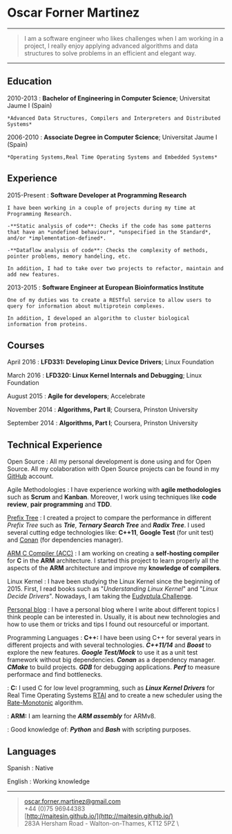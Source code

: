 Oscar Forner Martinez
============

----

>  I am a software engineer who likes challenges when I am working in a project, I really enjoy applying advanced algorithms and data structures to solve problems in an efficient and elegant way.

----

Education
---------

2010-2013
:   **Bachelor of Engineering in Computer Science**; Universitat Jaume I (Spain)

    *Advanced Data Structures, Compilers and Interpreters and Distributed Systems*

2006-2010
:   **Associate Degree in Computer Science**; Universitat Jaume I (Spain)

    *Operating Systems,Real Time Operating Systems and Embedded Systems*

Experience
----------

2015-Present
:   **Software Developer at Programming Research**

    I have been working in a couple of projects during my time at Programming Research.

    -**Static analysis of code**: Checks if the code has some patterns that have an *undefined behaviour*, *unspecified in the Standard*, and/or *implementation-defined*.

    -**Dataflow analysis of code**: Checks the complexity of methods, pointer problems, memory handeling, etc.

    In addition, I had to take over two projects to refactor, maintain and add new features.

2013-2015
:   **Software Engineer at European Bioinformatics Institute**

    One of my duties was to create a RESTful service to allow users to query for information about multiprotein complexes.

    In addition, I developed an algorithm to cluster biological information from proteins.

Courses
-------

April 2016
:   **LFD331: Developing Linux Device Drivers**; Linux Foundation

March 2016
:   **LFD320: Linux Kernel Internals and Debugging**; Linux Foundation

August 2015
:   **Agile for developers**; Accelebrate

November 2014
:   **Algorithms, Part II**; Coursera, Prinston University

September 2014
:   **Algorithms, Part I**; Coursera, Prinston University

Technical Experience
--------------------

Open Source
:   All my personal development is done using and for Open Source. All my colaboration with Open Source projects can
be found in my [GitHub](https://github.com/maitesin) account.

Agile Methodologies
:   I have experience working with **agile methodologies** such as **Scrum** and **Kanban**. Moreover, I work using techniques like **code review**, **pair programming** and **TDD**.

[Prefix Tree](https://github.com/maitesin/tries)
:   I created a project to compare the performance in different *Prefix Tree* such as ***Trie***, ***Ternary Search
Tree*** and ***Radix Tree***. I used several cutting edge technologies like: **C++11**, **Google Test** (for unit test) and
[Conan](https://www.conan.io/) (for dependencies manager).

[ARM C Compiler (ACC)](https://github.com/maitesin/acc)
:   I am working on creating a **self-hosting compiler** for **C** in the **ARM** architecture. I started this project to learn properly all the aspects of the **ARM** architecture and improve my **knowledge of compilers**.

Linux Kernel
:   I have been studying the Linux Kernel since the beginning of 2015. First, I read books such as "*Understanding Linux Kernel*" and
"*Linux Decide Drivers*". Nowadays, I am taking the [Eudyptula Challenge](http://eudyptula-challenge.org/).

[Personal blog](http://maitesin.github.io/)
:   I have a personal blog where I write about different topics I think people can be interested in. Usually, it is about new technologies and how to use them or tricks and tips I found out resourceful or important.

Programming Languages
:   **C++:** I have been using C++ for several years in different projects and with several technologies. ***C++11/14*** and ***Boost*** to explore the new features. ***Google Test/Mock*** to use it as a unit test framework without big dependencies. ***Conan*** as a dependency manager. ***CMake*** to build projects. ***GDB*** for debugging applications. ***Perf*** to measure performace and find bottlenecks.

:   **C:** I used C for low level programming, such as ***Linux Kernel Drivers*** for Real Time Operating Systems [RTAI](https://www.rtai.org/) and to create a new scheduler using the [Rate-Monotonic](https://en.wikipedia.org/wiki/Rate-monotonic_scheduling) algorithm.

:   **ARM:** I am learning the ***ARM assembly*** for ARMv8.

:   Good knowledge of: ***Python*** and ***Bash*** with scripting purposes.

Languages
---------
Spanish
:   Native

English
:   Working knowledge

----

> <oscar.forner.martinez@gmail.com> \
> +44 (0)75 96944383 \
> [http://maitesin.github.io/](http://maitesin.github.io/) \
> 283A Hersham Road - Walton-on-Thames, KT12 5PZ \

